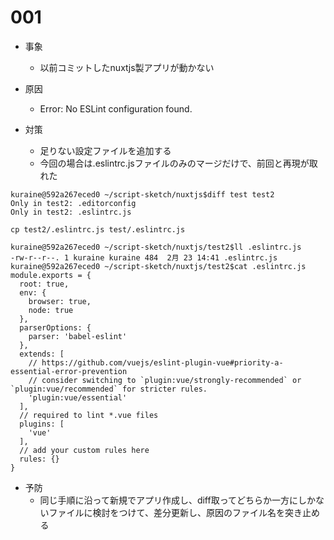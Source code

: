 # 001
- 事象
  - 以前コミットしたnuxtjs製アプリが動かない

- 原因
  - Error: No ESLint configuration found.

- 対策
  - 足りない設定ファイルを追加する
  - 今回の場合は.eslintrc.jsファイルのみのマージだけで、前回と再現が取れた
```
kuraine@592a267eced0 ~/script-sketch/nuxtjs$diff test test2
Only in test2: .editorconfig
Only in test2: .eslintrc.js
```

```
cp test2/.eslintrc.js test/.eslintrc.js
```

```
kuraine@592a267eced0 ~/script-sketch/nuxtjs/test2$ll .eslintrc.js
-rw-r--r--. 1 kuraine kuraine 484  2月 23 14:41 .eslintrc.js
kuraine@592a267eced0 ~/script-sketch/nuxtjs/test2$cat .eslintrc.js
module.exports = {
  root: true,
  env: {
    browser: true,
    node: true
  },
  parserOptions: {
    parser: 'babel-eslint'
  },
  extends: [
    // https://github.com/vuejs/eslint-plugin-vue#priority-a-essential-error-prevention
    // consider switching to `plugin:vue/strongly-recommended` or `plugin:vue/recommended` for stricter rules.
    'plugin:vue/essential'
  ],
  // required to lint *.vue files
  plugins: [
    'vue'
  ],
  // add your custom rules here
  rules: {}
}
```
- 予防
  - 同じ手順に沿って新規でアプリ作成し、diff取ってどちらか一方にしかないファイルに検討をつけて、差分更新し、原因のファイル名を突き止める
